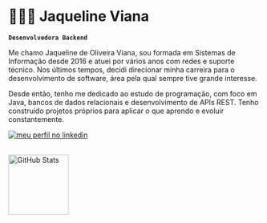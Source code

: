 # 👩🏾‍💻 Jaqueline Viana

**`Desenvolvedora Backend`**

Me chamo Jaqueline de Oliveira Viana, sou formada em Sistemas de Informação desde 2016 e atuei por vários anos com redes e suporte técnico. Nos últimos tempos, decidi direcionar minha carreira para o desenvolvimento de software, área pela qual sempre tive grande interesse.

Desde então, tenho me dedicado ao estudo de programação, com foco em Java, bancos de dados relacionais e desenvolvimento de APIs REST. Tenho construído projetos próprios para aplicar o que aprendo e evoluir constantemente. 


<p align="left">
    <a href="https://www.linkedin.com/in/jaquelineeviana/">
        <img 
            alt="meu perfil no linkedin" 
            title="Meu Perfil no LinkedIn" 
            src="https://img.shields.io/badge/LinkedIn-0077B5?style=for-the-badge&logo=linkedin&logoColor=white"
        />
    </a> 
</p>
<br>
<img 
      align="left" 
      alt="GitHub Stats" 
      height="120" 
      src="https://github-readme-stats.vercel.app/api/top-langs/?username=jaquelineon&theme=tokyonight&layout=compact&custom_title=Tecnologias&langs_count=10" 
  />
</p>
